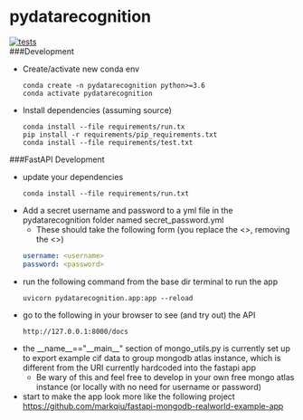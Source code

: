 # pydatarecognition

[![tests](https://circleci.com/github/Billingegroup/pydatarecognition.svg?style=shield&circle-token=b187a993ea69930d37388bf61dccaf499456a481)](<test>)  
###Development
- Create/activate new conda env
  ```shell
  conda create -n pydatarecognition python>=3.6
  conda activate pydatarecognition
  ```
- Install dependencies (assuming source)
  ```shell
  conda install --file requirements/run.tx
  pip install -r requirements/pip_requirements.txt
  conda install --file requirements/test.txt
  ```

  
###FastAPI Development
- update your dependencies
  ```shell
  conda install --file requirements/run.txt
  ```
- Add a secret username and password to a yml file in the pydatarecognition folder named secret_password.yml
  - These should take the following form (you replace the <>, removing the <>)
  ```yaml
  username: <username>
  password: <password>
  ```
- run the following command from the base dir terminal to run the app
  ```shell
  uvicorn pydatarecognition.app:app --reload
  ```
- go to the following in your browser to see (and try out) the API
  ```shell
  http://127.0.0.1:8000/docs
  ```
- the \_\_name__=="\_\_main__" section of mongo_utils.py is currently set up to export example cif data to group mongodb
  atlas instance, which is different from the URI currently hardcoded into the fastapi app
  - Be wary of this and feel free to develop in your own free mongo atlas instance (or locally with no need for username
    or password)
- start to make the app look more like the following project https://github.com/markqiu/fastapi-mongodb-realworld-example-app
